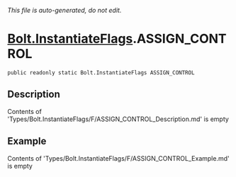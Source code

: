 *This file is auto-generated, do not edit.*

# [Bolt.InstantiateFlags](Types/Bolt.InstantiateFlags.md).ASSIGN_CONTROL
`public readonly static Bolt.InstantiateFlags ASSIGN_CONTROL`
## Description
Contents of 'Types/Bolt.InstantiateFlags/F/ASSIGN_CONTROL_Description.md' is empty
## Example
Contents of 'Types/Bolt.InstantiateFlags/F/ASSIGN_CONTROL_Example.md' is empty
